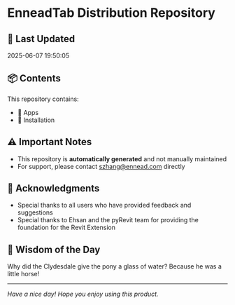 # EnneadTab Distribution Repository

## 📅 Last Updated
2025-06-07 19:50:05



## 📦 Contents
This repository contains:
- 📂 Apps
- 📂 Installation

## ⚠️ Important Notes
- This repository is **automatically generated** and not manually maintained
- For support, please contact szhang@ennead.com directly

## 🙏 Acknowledgments
- Special thanks to all users who have provided feedback and suggestions
- Special thanks to Ehsan and the pyRevit team for providing the foundation for the Revit Extension

## 💭 Wisdom of the Day
Why did the Clydesdale give the pony a glass of water? Because he was a little horse!

---
*Have a nice day! Hope you enjoy using this product.*
